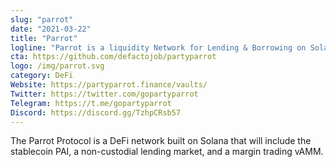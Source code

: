 ```yaml
---
slug: "parrot"
date: "2021-03-22"
title: "Parrot"
logline: "Parrot is a liquidity Network for Lending & Borrowing on Solana."
cta: https://github.com/defactojob/partyparrot
logo: /img/parrot.svg
category: DeFi
Website: https://partyparrot.finance/vaults/	
Twitter: https://twitter.com/gopartyparrot
Telegram: https://t.me/gopartyparrot
Discord: https://discord.gg/TzhpCRsb57		
---
```

The Parrot Protocol is a DeFi network built on Solana that will include the stablecoin PAI, a non-custodial lending market, and a margin trading vAMM.
